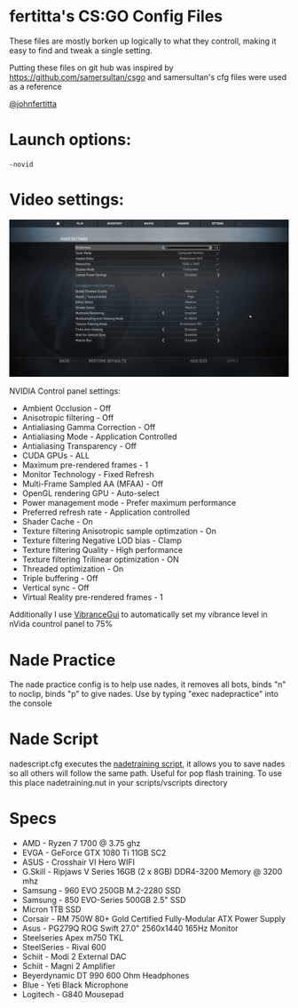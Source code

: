 # fertitta's CS:GO Config Files

These files are mostly borken up logically to what they controll, making it easy to find and tweak a single setting.

Putting these files on git hub was inspired by https://github.com/samersultan/csgo and samersultan's cfg files were used as a reference

[@johnfertitta](https://twitter.com/johnfertitta)

# Launch options: #

```
-novid
```

# Video settings: #

![Screen shot of video settings](/video_settings.jpg?raw=true)

NVIDIA Control panel settings:

 * Ambient Occlusion - Off
 * Anisotropic filtering - Off
 * Antialiasing Gamma Correction - Off
 * Antialiasing Mode - Application Controlled
 * Antialiasing Transparency - Off
 * CUDA GPUs - ALL
 * Maximum pre-rendered frames - 1
 * Monitor Technology - Fixed Refresh
 * Multi-Frame Sampled AA (MFAA) - Off
 * OpenGL rendering GPU - Auto-select
 * Power management mode - Prefer maximum performance
 * Preferred refresh rate - Application controlled
 * Shader Cache - On
 * Texture filtering Anisotropic sample optimzation - On
 * Texture filtering Negative LOD bias - Clamp
 * Texture filtering Quality - High performance
 * Texture filtering Trilinear optimization - ON
 * Threaded optimization - On
 * Triple buffering - Off
 * Vertical sync - Off
 * Virtual Reality pre-rendered frames - 1

Additionally I use [VibranceGui](https://vibrancegui.com/) to automatically set my vibrance level in nVida countrol panel to 75%

# Nade Practice #

The nade practice config is to help use nades, it removes all bots, binds "n" to noclip, binds "p" to give nades. Use by typing "exec nadepractice" into the console

# Nade Script

nadescript.cfg executes the [nadetraining script](https://github.com/s-ol/csgo-vscripts), it allows you to save nades so all others will follow the same path. Useful for pop flash training. 
To use this place nadetraining.nut in your scripts/vscripts directory

# Specs #

* AMD - Ryzen 7 1700 @ 3.75 ghz
* EVGA - GeForce GTX 1080 Ti 11GB SC2
* ASUS - Crosshair VI Hero WIFI
* G.Skill - Ripjaws V Series 16GB (2 x 8GB) DDR4-3200 Memory @ 3200 mhz
* Samsung - 960 EVO 250GB M.2-2280 SSD
* Samsung - 850 EVO-Series 500GB 2.5" SSD
* Micron 1TB SSD
* Corsair - RM 750W 80+ Gold Certified Fully-Modular ATX Power Supply
* Asus - PG279Q ROG Swift 27.0" 2560x1440 165Hz Monitor
* Steelseries Apex m750 TKL
* SteelSeries - Rival 600
* Schiit - Modi 2 External DAC
* Schiit - Magni 2 Amplifier
* Beyerdynamic DT 990 600 Ohm Headphones
* Blue - Yeti Black Microphone
* Logitech - G840 Mousepad
